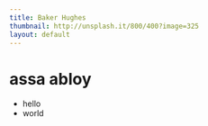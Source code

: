 ```yaml
---
title: Baker Hughes
thumbnail: http://unsplash.it/800/400?image=325
layout: default
---
```


# assa abloy

* hello
* world